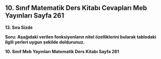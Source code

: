 ## 10. Sınıf Matematik Ders Kitabı Cevapları Meb Yayınları Sayfa 261

**13. Sıra Sizde**

**Soru: Aşağıdaki verilen fonksiyonların nitel özelliklerini bularak tablodaki ilgili yerleri uygun şekilde doldurunuz.**

**10. Sınıf Meb Yayınları Matematik Ders Kitabı Sayfa 261**
